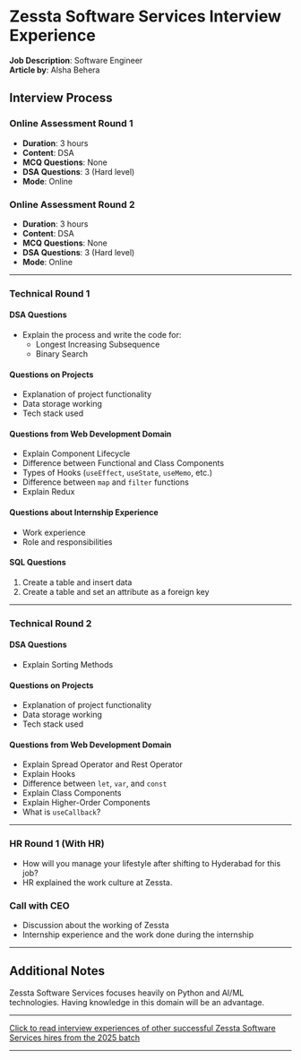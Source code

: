 # Zessta Software Services Interview Experience


**Job Description**: Software Engineer  
**Article by**: Alsha Behera<br/>

## Interview Process

### Online Assessment Round 1
- **Duration**: 3 hours  
- **Content**: DSA  
- **MCQ Questions**: None  
- **DSA Questions**: 3 (Hard level)  
- **Mode**: Online  

### Online Assessment Round 2
- **Duration**: 3 hours  
- **Content**: DSA  
- **MCQ Questions**: None  
- **DSA Questions**: 3 (Hard level)  
- **Mode**: Online  

---

### Technical Round 1
#### DSA Questions
- Explain the process and write the code for:
  - Longest Increasing Subsequence
  - Binary Search  

#### Questions on Projects
- Explanation of project functionality
- Data storage working
- Tech stack used  

#### Questions from Web Development Domain
- Explain Component Lifecycle
- Difference between Functional and Class Components
- Types of Hooks (`useEffect`, `useState`, `useMemo`, etc.)
- Difference between `map` and `filter` functions
- Explain Redux  

#### Questions about Internship Experience
- Work experience
- Role and responsibilities  

#### SQL Questions
1. Create a table and insert data
2. Create a table and set an attribute as a foreign key  

---

### Technical Round 2
#### DSA Questions
- Explain Sorting Methods  

#### Questions on Projects
- Explanation of project functionality
- Data storage working
- Tech stack used  

#### Questions from Web Development Domain
- Explain Spread Operator and Rest Operator
- Explain Hooks
- Difference between `let`, `var`, and `const`
- Explain Class Components
- Explain Higher-Order Components
- What is `useCallback`?  

---

### HR Round 1 (With HR)
- How will you manage your lifestyle after shifting to Hyderabad for this job?
- HR explained the work culture at Zessta.  

### Call with CEO
- Discussion about the working of Zessta
- Internship experience and the work done during the internship  

---

## Additional Notes
Zessta Software Services focuses heavily on Python and AI/ML technologies. Having knowledge in this domain will be an advantage.

---

[Click to read interview experiences of other successful Zessta Software Services hires from the 2025 batch](https://drive.google.com/drive/folders/1nkFdAvaRzdlgUUw6dtbRVO8k3P2vQ79R?usp=drive_link)

---